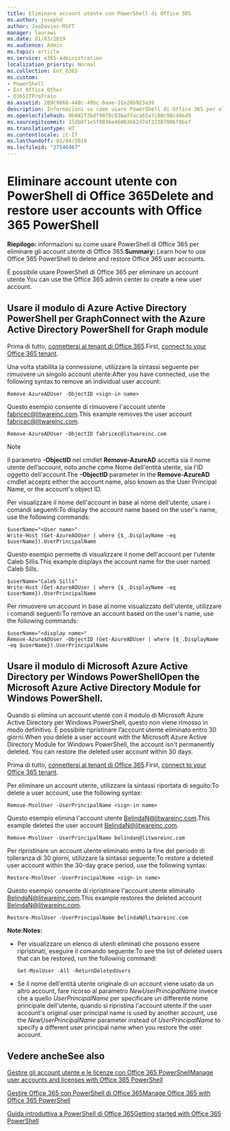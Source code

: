 ```yaml
---
title: Eliminare account utente con PowerShell di Office 365
ms.author: josephd
author: JoeDavies-MSFT
manager: laurawi
ms.date: 01/03/2019
ms.audience: Admin
ms.topic: article
ms.service: o365-administration
localization_priority: Normal
ms.collection: Ent_O365
ms.custom:
- PowerShell
- Ent_Office_Other
- O365ITProTrain
ms.assetid: 209c9868-448c-49bc-baae-11e28b923a39
description: Informazioni su come usare PowerShell di Office 365 per eliminare gli account utente di Office 365.
ms.openlocfilehash: 0b882f3bdf9070c83baffaca65a7c80c98cd4ed9
ms.sourcegitcommit: 15db0f1e5f8036e46063662d7df22387906f8ba7
ms.translationtype: HT
ms.contentlocale: it-IT
ms.lasthandoff: 01/04/2019
ms.locfileid: "27546467"
---
```

# <a name="delete-user-accounts-with-office-365-powershell"></a><span data-ttu-id="63539-103">Eliminare account utente con PowerShell di Office 365</span><span class="sxs-lookup"><span data-stu-id="63539-103">Delete and restore user accounts with Office 365 PowerShell</span></span>

<span data-ttu-id="63539-104">**Riepilogo:** informazioni su come usare PowerShell di Office 365 per eliminare gli account utente di Office 365.</span><span class="sxs-lookup"><span data-stu-id="63539-104">**Summary:**  Learn how to use Office 365 PowerShell to delete and restore Office 365 user accounts.</span></span>
  
<span data-ttu-id="63539-105">È possibile usare PowerShell di Office 365 per eliminare un account utente.</span><span class="sxs-lookup"><span data-stu-id="63539-105">You can use the Office 365 admin center to create a new user account.</span></span>

   
## <a name="use-the-azure-active-directory-powershell-for-graph-module"></a><span data-ttu-id="63539-106">Usare il modulo di Azure Active Directory PowerShell per Graph</span><span class="sxs-lookup"><span data-stu-id="63539-106">Connect with the Azure Active Directory PowerShell for Graph module</span></span>

<span data-ttu-id="63539-107">Prima di tutto, [connettersi al tenant di Office 365](connect-to-office-365-powershell.md#connect-with-the-azure-active-directory-powershell-for-graph-module).</span><span class="sxs-lookup"><span data-stu-id="63539-107">First, [connect to your Office 365 tenant](connect-to-office-365-powershell.md#connect-with-the-azure-active-directory-powershell-for-graph-module).</span></span>

<span data-ttu-id="63539-108">Una volta stabilita la connessione, utilizzare la sintassi seguente per rimuovere un singolo account utente:</span><span class="sxs-lookup"><span data-stu-id="63539-108">After you have connected, use the following syntax to remove an individual user account:</span></span>
  
```
Remove-AzureADUser -ObjectID <sign-in name>
```

<span data-ttu-id="63539-109">Questo esempio consente di rimuovere l'account utente fabricec@litwareinc.com.</span><span class="sxs-lookup"><span data-stu-id="63539-109">This example removes the user account fabricec@litwareinc.com.</span></span>
  
```
Remove-AzureADUser -ObjectID fabricec@litwareinc.com
```

> [!NOTE]
> <span data-ttu-id="63539-110">Il parametro **-ObjectID** nel cmdlet **Remove-AzureAD** accetta sia il nome utente dell’account, noto anche come Nome dell'entità utente, sia l'ID oggetto dell'account.</span><span class="sxs-lookup"><span data-stu-id="63539-110">The **-ObjectID** parameter in the **Remove-AzureAD** cmdlet accepts either the account name, also known as the User Principal Name, or the account's object ID.</span></span>
  
<span data-ttu-id="63539-111">Per visualizzare il nome dell'account in base al nome dell'utente, usare i comandi seguenti:</span><span class="sxs-lookup"><span data-stu-id="63539-111">To display the account name based on the user's name, use the following commands:</span></span>
  
```
$userName="<User name>"
Write-Host (Get-AzureADUser | where {$_.DisplayName -eq $userName}).UserPrincipalName
```

<span data-ttu-id="63539-112">Questo esempio permette di visualizzare il nome dell'account per l'utente Caleb Sillis.</span><span class="sxs-lookup"><span data-stu-id="63539-112">This example displays the account name for the user named Caleb Sills.</span></span>
  
```
$userName="Caleb Sills"
Write-Host (Get-AzureADUser | where {$_.DisplayName -eq $userName}).UserPrincipalName
```

<span data-ttu-id="63539-113">Per rimuovere un account in base al nome visualizzato dell'utente, utilizzare i comandi seguenti:</span><span class="sxs-lookup"><span data-stu-id="63539-113">To remove an account based on the user's name, use the following commands:</span></span>
  
```
$userName="<display name>"
Remove-AzureADUser -ObjectID (Get-AzureADUser | where {$_.DisplayName -eq $userName}).UserPrincipalName
```

## <a name="use-the-microsoft-azure-active-directory-module-for-windows-powershell"></a><span data-ttu-id="63539-114">Usare il modulo di Microsoft Azure Active Directory per Windows PowerShell</span><span class="sxs-lookup"><span data-stu-id="63539-114">Open the Microsoft Azure Active Directory Module for Windows PowerShell.</span></span>

<span data-ttu-id="63539-p101">Quando si elimina un account utente con il modulo di Microsoft Azure Active Directory per Windows PowerShell, questo non viene rimosso in modo definitivo. È possibile ripristinare l’account utente eliminato entro 30 giorni.</span><span class="sxs-lookup"><span data-stu-id="63539-p101">When you delete a user account with the Microsoft Azure Active Directory Module for Windows PowerShell, the account isn't permanently deleted. You can restore the deleted user account within 30 days.</span></span>

<span data-ttu-id="63539-117">Prima di tutto, [connettersi al tenant di Office 365](connect-to-office-365-powershell.md#connect-with-the-microsoft-azure-active-directory-module-for-windows-powershell).</span><span class="sxs-lookup"><span data-stu-id="63539-117">First, [connect to your Office 365 tenant](connect-to-office-365-powershell.md#connect-with-the-microsoft-azure-active-directory-module-for-windows-powershell).</span></span>


<span data-ttu-id="63539-118">Per eliminare un account utente, utilizzare la sintassi riportata di seguito:</span><span class="sxs-lookup"><span data-stu-id="63539-118">To delete a user account, use the following syntax:</span></span>
  
```
Remove-MsolUser -UserPrincipalName <sign-in name>
```

<span data-ttu-id="63539-119">Questo esempio elimina l'account utente BelindaN@litwareinc.com.</span><span class="sxs-lookup"><span data-stu-id="63539-119">This example deletes the user account BelindaN@litwareinc.com.</span></span>
  
```
Remove-MsolUser -UserPrincipalName belindan@litwareinc.com
```

<span data-ttu-id="63539-120">Per ripristinare un account utente eliminato entro la fine del periodo di tolleranza di 30 giorni, utilizzare la sintassi seguente:</span><span class="sxs-lookup"><span data-stu-id="63539-120">To restore a deleted user account within the 30-day grace period, use the following syntax:</span></span>
  
```
Restore-MsolUser -UserPrincipalName <sign-in name>
```

<span data-ttu-id="63539-121">Questo esempio consente di ripristinare l'account utente eliminato BelindaN@litwareinc.com.</span><span class="sxs-lookup"><span data-stu-id="63539-121">This example restores the deleted account BelindaN@litwareinc.com.</span></span>
  
```
Restore-MsolUser -UserPrincipalName BelindaN@litwareinc.com
```

 <span data-ttu-id="63539-122">**Note:**</span><span class="sxs-lookup"><span data-stu-id="63539-122">**Notes:**</span></span>
  
- <span data-ttu-id="63539-123">Per visualizzare un elenco di utenti eliminati che possono essere ripristinati, eseguire il comando seguente:</span><span class="sxs-lookup"><span data-stu-id="63539-123">To see the list of deleted users that can be restored, run the following command:</span></span>
    
  ```
  Get-MsolUser -All -ReturnDeletedUsers
  ```

- <span data-ttu-id="63539-124">Se il nome dell'entità utente originale di un account viene usato da un altro account, fare ricorso al parametro _NewUserPrincipalName_ invece che a quello _UserPrincipalName_ per specificare un differente nome principale dell'utente, quando si ripristina l'account utente.</span><span class="sxs-lookup"><span data-stu-id="63539-124">If the user account's original user principal name is used by another account, use the  _NewUserPrincipalName_ parameter instead of _UserPrincipalName_ to specify a different user principal name when you restore the user account.</span></span>


## <a name="see-also"></a><span data-ttu-id="63539-125">Vedere anche</span><span class="sxs-lookup"><span data-stu-id="63539-125">See also</span></span>

[<span data-ttu-id="63539-126">Gestire gli account utente e le licenze con Office 365 PowerShell</span><span class="sxs-lookup"><span data-stu-id="63539-126">Manage user accounts and licenses with Office 365 PowerShell</span></span>](manage-user-accounts-and-licenses-with-office-365-powershell.md)
  
[<span data-ttu-id="63539-127">Gestire Office 365 con PowerShell di Office 365</span><span class="sxs-lookup"><span data-stu-id="63539-127">Manage Office 365 with Office 365 PowerShell</span></span>](manage-office-365-with-office-365-powershell.md)
  
[<span data-ttu-id="63539-128">Guida introduttiva a PowerShell di Office 365</span><span class="sxs-lookup"><span data-stu-id="63539-128">Getting started with Office 365 PowerShell</span></span>](getting-started-with-office-365-powershell.md)

